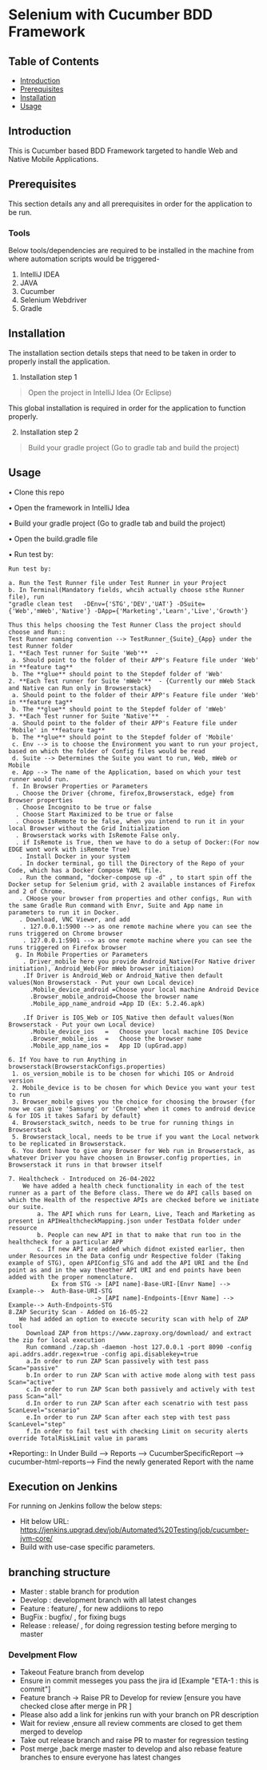 # Selenium with Cucumber BDD Framework

## Table of Contents

* [Introduction](#Introduction)
* [Prerequisites](#Prerequisites)
* [Installation](#Installation)
* [Usage](#Usage)

## Introduction

This is Cucumber based BDD Framework targeted to handle Web and Native Mobile Applications.

## Prerequisites

This section details any and all prerequisites in order for the application to be run.

### Tools
Below tools/dependencies are required to be installed in the machine from where automation scripts would be triggered-

1. IntelliJ IDEA
2. JAVA
3. Cucumber
4. Selenium Webdriver
5. Gradle


## Installation

The installation section details steps that need to be taken in order to properly install the application.

1. Installation step 1

> Open the project in IntelliJ Idea (Or Eclipse)

This global installation is required in order for the application to function properly.

2. Installation step 2

> Build your gradle project (Go to gradle tab and build the project)


## Usage

•	Clone this repo

•	Open the framework in IntelliJ Idea

•	Build your gradle project (Go to gradle tab and build the project)

•	Open the build.gradle file

• Run test by:
    
    Run test by:
    
    a. Run the Test Runner file under Test Runner in your Project     
    b. In Terminal(Mandatory fields, whcih actually choose sthe Runner file), run 
    "gradle clean test   -DEnv={'STG','DEV','UAT'} -DSuite={'Web','mWeb','Native'} -DApp={'Marketing','Learn','Live','Growth'}        
    
    Thus this helps choosing the Test Runner Class the project should choose and Run::
    Test Runner naming convention --> TestRunner_{Suite}_{App} under the test Runner folder            
    1. **Each Test runner for Suite 'Web'**  -                    
     a. Should point to the folder of their APP's Feature file under 'Web' in **feature tag**                     
     b. The **glue** should point to the Stepdef folder of 'Web'            
    2. **Each Test runner for Suite 'mWeb'**  - {Currently our mWeb Stack and Native can Run only in Browserstack}
     a. Should point to the folder of their APP's Feature file under 'Web' in **feature tag**                     
     b. The **glue** should point to the Stepdef folder of 'mWeb'
    3. **Each Test runner for Suite 'Native'**  -                   
     a. Should point to the folder of their APP's Feature file under 'Mobile' in **feature tag**                    
     b. The **glue** should point to the Stepdef folder of 'Mobile'    
     c. Env --> is to choose the Environment you want to run your project, based on which the folder of Config files would be read    
     d. Suite --> Determines the Suite you want to run, Web, mWeb or Mobile    
     e. App --> The name of the Application, based on which your test runner would run.    
     f. In Browser Properties or Parameters
      . Choose the Driver {chrome, firefox,Browserstack, edge} from Browser properties                           
      . Choose Incognito to be true or false        
      . Choose Start Maximized to be true or false        
      . Choose IsRemote to be false, when you intend to run it in your local Browser without the Grid Initialization            
      . Browserstack works with IsRemote False only.        
      . if IsRemote is True, then we have to do a setup of Docker:(For now EDGE wont work with isRemote True)            
       . Install Docker in your system            
       . In docker terminal, go till the Directory of the Repo of your Code, which has a Docker Compose YAML file.            
       . Run the command, "docker-compose up -d" , to start spin off the Docker setup for Selenium grid, with 2 available instances of Firefox and 2 of Chrome.            
       . CHoose your browser from properties and other configs, Run with the same Gradle Run command with Envr, Suite and App name in parameters to run it in Docker.            
       . Download, VNC Viewer, and add                
        . 127.0.0.1:5900 --> as one remote machine where you can see the runs triggered on Chrome browser                  
        . 127.0.0.1:5901 --> as one remote machine where you can see the runs triggered on Firefox browser    
      g. In Mobile Properties or Parameters
        . Driver_mobile here you provide Android_Native(For Native driver initiation), Android_Web(For mWeb browser initiaion)
        .If Driver is Android_Web or Android_Native then default values(Non Browserstack - Put your own Local device)
          .Mobile_device_android =Choose your local machine Android Device
          .Browser_mobile_android=Choose the browser name
          .Mobile_app_name_android =App ID (Ex: 5.2.46.apk)

        .If Driver is IOS_Web or IOS_Native then default values(Non Browserstack - Put your own Local device)
          .Mobile_device_ios   =   Choose your local machine IOS Device
          .Browser_mobile_ios  =   Choose the browser name
          .Mobile_app_name_ios =   App ID (upGrad.app)
      
    6. If You have to run Anything in browserstack(BrowserstackConfigs.properties)
     1. os_version_mobile is to be chosen for whichi IOS or Android version         
     2. Mobile_device is to be chosen for which Device you want your test to run       
     3. Browser_mobile gives you the choice for choosing the browser {for now we can give 'Samsung' or 'Chrome' when it comes to android device & for IOS it takes Safari by default}
     4. Browserstack_switch, needs to be true for running things in Browserstack
     5. Browserstack_local, needs to be true if you want the Local network to be replicated in Browserstack.
     6. You dont have to give any Browser for Web run in Browserstack, as whatever Driver you have choosen in Browser.config properties, in Browserstack it runs in that browser itself

    7. Healthcheck - Introduced on 26-04-2022
        We have added a health check functionality in each of the test runner as a part of the Before class. There we do API calls based on which the Health of the respective APIs are checked before we initiate our suite.
            a. The API which runs for Learn, Live, Teach and Marketing as present in APIHealthcheckMapping.json under TestData folder under resource
            b. People can new API in that to make that run too in the healthcheck for a particular APP
            c. If new API are added which didnot existed earlier, then under Resources in the Data config undr Respective folder (Taking example of STG), open APIConfig_STG and add the API URI and the End point as and in the way theother API URI and end points have been added with the proper nomenclature.
                Ex from STG -> [API name]-Base-URI-[Envr Name] --> Example-->  Auth-Base-URI-STG
                            -> [API name]-Endpoints-[Envr Name] --> Example--> Auth-Endpoints-STG
    8.ZAP Security Scan - Added on 16-05-22
       We had added an option to execute security scan with help of ZAP tool
         Download ZAP from https://www.zaproxy.org/download/ and extract the zip for local execution 
         Run command ./zap.sh -daemon -host 127.0.0.1 -port 8090 -config api.addrs.addr.regex=true -config api.disablekey=true
         a.In order to run ZAP Scan passively with test pass Scan="passive"
         b.In order to run ZAP Scan with active mode along with test pass Scan="active"
         c.In order to run ZAP Scan both passively and actively with test pass Scan="all"
         d.In order to run ZAP Scan after each scenatrio with test pass ScanLevel="scenario"
         e.In order to run ZAP Scan after each step with test pass ScanLevel="step"
         f.In order to fail test with checking Limit on security alerts override TotalRiskLimit value in params 

•Reporting::
    In Under Build --> Reports --> CucumberSpecificReport --> cucumber-html-reports--> Find the newly generated Report with the name 


## Execution on Jenkins

For running on Jenkins follow the below steps: 
* Hit below URL: https://jenkins.upgrad.dev/job/Automated%20Testing/job/cucumber-jvm-core/
* Build with use-case specific parameters. 


## branching structure
* Master : stable branch for prodution
* Develop : development branch with all latest changes
* Feature : feature/<name> , for new addiions to repo
* BugFix : bugfix/<name> , for fixing bugs
* Release : release/<name> , for doing regression testing before merging to master

### Develpment Flow
* Takeout Feature branch from develop
* Ensure in commit messeges you pass the jira id [Example "ETA-1 : this is commit"]
* Feature branch -> Raise PR to Develop for review [ensure you have checked close after merge in PR ]
* Please also add a link for jenkins run with your branch on PR description 
* Wait for review ,ensure all review comments are closed to get them merged to develop
* Take out release branch and raise PR to master for regression testing
* Post merge ,back merge master to develop and also rebase feature branches to ensure everyone has latest changes
